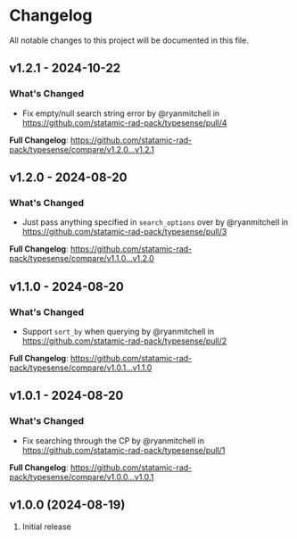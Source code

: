 # Changelog

All notable changes to this project will be documented in this file.

## v1.2.1 - 2024-10-22

### What's Changed

* Fix empty/null search string error by @ryanmitchell in https://github.com/statamic-rad-pack/typesense/pull/4

**Full Changelog**: https://github.com/statamic-rad-pack/typesense/compare/v1.2.0...v1.2.1

## v1.2.0 - 2024-08-20

### What's Changed

* Just pass anything specified in `search_options` over by @ryanmitchell in https://github.com/statamic-rad-pack/typesense/pull/3

**Full Changelog**: https://github.com/statamic-rad-pack/typesense/compare/v1.1.0...v1.2.0

## v1.1.0 - 2024-08-20

### What's Changed

* Support `sort_by` when querying by @ryanmitchell in https://github.com/statamic-rad-pack/typesense/pull/2

**Full Changelog**: https://github.com/statamic-rad-pack/typesense/compare/v1.0.1...v1.1.0

## v1.0.1 - 2024-08-20

### What's Changed

* Fix searching through the CP by @ryanmitchell in https://github.com/statamic-rad-pack/typesense/pull/1

**Full Changelog**: https://github.com/statamic-rad-pack/typesense/compare/v1.0.0...v1.0.1

## v1.0.0 (2024-08-19)

1. Initial release

